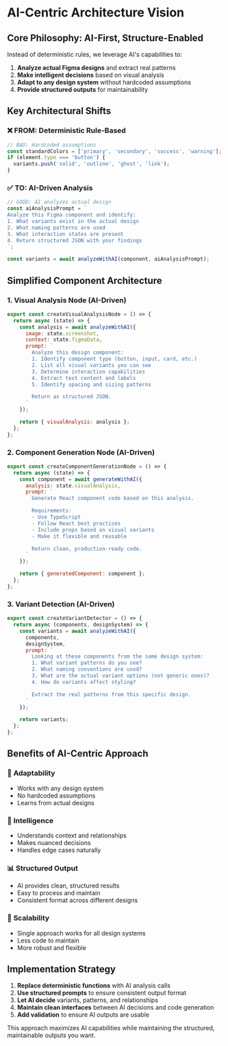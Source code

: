 # AI-Centric Architecture Vision

## Core Philosophy: AI-First, Structure-Enabled

Instead of deterministic rules, we leverage AI's capabilities to:

1. **Analyze actual Figma designs** and extract real patterns
2. **Make intelligent decisions** based on visual analysis
3. **Adapt to any design system** without hardcoded assumptions
4. **Provide structured outputs** for maintainability

## Key Architectural Shifts

### ❌ FROM: Deterministic Rule-Based
```javascript
// BAD: Hardcoded assumptions
const standardColors = ['primary', 'secondary', 'success', 'warning'];
if (element.type === 'button') {
  variants.push('solid', 'outline', 'ghost', 'link');
}
```

### ✅ TO: AI-Driven Analysis
```javascript
// GOOD: AI analyzes actual design
const aiAnalysisPrompt = `
Analyze this Figma component and identify:
1. What variants exist in the actual design
2. What naming patterns are used
3. What interaction states are present
4. Return structured JSON with your findings
`;

const variants = await analyzeWithAI(component, aiAnalysisPrompt);
```

## Simplified Component Architecture

### 1. Visual Analysis Node (AI-Driven)
```javascript
export const createVisualAnalysisNode = () => {
  return async (state) => {
    const analysis = await analyzeWithAI({
      image: state.screenshot,
      context: state.figmaData,
      prompt: `
        Analyze this design component:
        1. Identify component type (button, input, card, etc.)
        2. List all visual variants you can see
        3. Determine interaction capabilities
        4. Extract text content and labels
        5. Identify spacing and sizing patterns

        Return as structured JSON.
      `
    });

    return { visualAnalysis: analysis };
  };
};
```

### 2. Component Generation Node (AI-Driven)
```javascript
export const createComponentGenerationNode = () => {
  return async (state) => {
    const component = await generateWithAI({
      analysis: state.visualAnalysis,
      prompt: `
        Generate React component code based on this analysis.

        Requirements:
        - Use TypeScript
        - Follow React best practices
        - Include props based on visual variants
        - Make it flexible and reusable

        Return clean, production-ready code.
      `
    });

    return { generatedComponent: component };
  };
};
```

### 3. Variant Detection (AI-Driven)
```javascript
export const createVariantDetector = () => {
  return async (components, designSystem) => {
    const variants = await analyzeWithAI({
      components,
      designSystem,
      prompt: `
        Looking at these components from the same design system:
        1. What variant patterns do you see?
        2. What naming conventions are used?
        3. What are the actual variant options (not generic ones)?
        4. How do variants affect styling?

        Extract the real patterns from this specific design.
      `
    });

    return variants;
  };
};
```

## Benefits of AI-Centric Approach

### 🎯 **Adaptability**
- Works with any design system
- No hardcoded assumptions
- Learns from actual designs

### 🧠 **Intelligence**
- Understands context and relationships
- Makes nuanced decisions
- Handles edge cases naturally

### 📊 **Structured Output**
- AI provides clean, structured results
- Easy to process and maintain
- Consistent format across different designs

### 🚀 **Scalability**
- Single approach works for all design systems
- Less code to maintain
- More robust and flexible

## Implementation Strategy

1. **Replace deterministic functions** with AI analysis calls
2. **Use structured prompts** to ensure consistent output format
3. **Let AI decide** variants, patterns, and relationships
4. **Maintain clean interfaces** between AI decisions and code generation
5. **Add validation** to ensure AI outputs are usable

This approach maximizes AI capabilities while maintaining the structured, maintainable outputs you want.